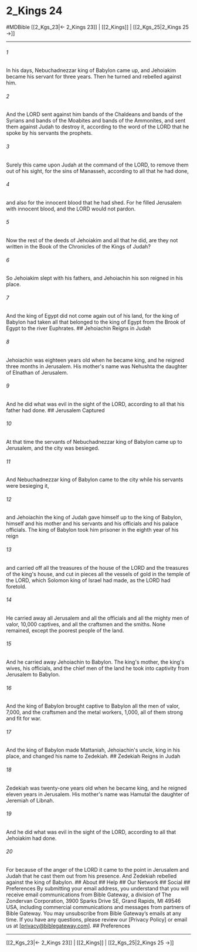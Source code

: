 # 2_Kings 24
#MDBible
[[2_Kgs_23|← 2_Kings 23]] | [[2_Kings]] | [[2_Kgs_25|2_Kings 25 →]]

***


###### 1 
In his days, Nebuchadnezzar king of Babylon came up, and Jehoiakim became his servant for three years. Then he turned and rebelled against him. 

###### 2 
And the LORD sent against him bands of the Chaldeans and bands of the Syrians and bands of the Moabites and bands of the Ammonites, and sent them against Judah to destroy it, according to the word of the LORD that he spoke by his servants the prophets. 

###### 3 
Surely this came upon Judah at the command of the LORD, to remove them out of his sight, for the sins of Manasseh, according to all that he had done, 

###### 4 
and also for the innocent blood that he had shed. For he filled Jerusalem with innocent blood, and the LORD would not pardon. 

###### 5 
Now the rest of the deeds of Jehoiakim and all that he did, are they not written in the Book of the Chronicles of the Kings of Judah? 

###### 6 
So Jehoiakim slept with his fathers, and Jehoiachin his son reigned in his place. 

###### 7 
And the king of Egypt did not come again out of his land, for the king of Babylon had taken all that belonged to the king of Egypt from the Brook of Egypt to the river Euphrates. ## Jehoiachin Reigns in Judah 

###### 8 
Jehoiachin was eighteen years old when he became king, and he reigned three months in Jerusalem. His mother's name was Nehushta the daughter of Elnathan of Jerusalem. 

###### 9 
And he did what was evil in the sight of the LORD, according to all that his father had done. ## Jerusalem Captured 

###### 10 
At that time the servants of Nebuchadnezzar king of Babylon came up to Jerusalem, and the city was besieged. 

###### 11 
And Nebuchadnezzar king of Babylon came to the city while his servants were besieging it, 

###### 12 
and Jehoiachin the king of Judah gave himself up to the king of Babylon, himself and his mother and his servants and his officials and his palace officials. The king of Babylon took him prisoner in the eighth year of his reign 

###### 13 
and carried off all the treasures of the house of the LORD and the treasures of the king's house, and cut in pieces all the vessels of gold in the temple of the LORD, which Solomon king of Israel had made, as the LORD had foretold. 

###### 14 
He carried away all Jerusalem and all the officials and all the mighty men of valor, 10,000 captives, and all the craftsmen and the smiths. None remained, except the poorest people of the land. 

###### 15 
And he carried away Jehoiachin to Babylon. The king's mother, the king's wives, his officials, and the chief men of the land he took into captivity from Jerusalem to Babylon. 

###### 16 
And the king of Babylon brought captive to Babylon all the men of valor, 7,000, and the craftsmen and the metal workers, 1,000, all of them strong and fit for war. 

###### 17 
And the king of Babylon made Mattaniah, Jehoiachin's uncle, king in his place, and changed his name to Zedekiah. ## Zedekiah Reigns in Judah 

###### 18 
Zedekiah was twenty-one years old when he became king, and he reigned eleven years in Jerusalem. His mother's name was Hamutal the daughter of Jeremiah of Libnah. 

###### 19 
And he did what was evil in the sight of the LORD, according to all that Jehoiakim had done. 

###### 20 
For because of the anger of the LORD it came to the point in Jerusalem and Judah that he cast them out from his presence. And Zedekiah rebelled against the king of Babylon. ## About ## Help ## Our Network ## Social ## Preferences By submitting your email address, you understand that you will receive email communications from Bible Gateway, a division of The Zondervan Corporation, 3900 Sparks Drive SE, Grand Rapids, MI 49546 USA, including commercial communications and messages from partners of Bible Gateway. You may unsubscribe from Bible Gateway&rsquo;s emails at any time. If you have any questions, please review our [Privacy Policy] or email us at [privacy@biblegateway.com]. ## Preferences

***

[[2_Kgs_23|← 2_Kings 23]] | [[2_Kings]] | [[2_Kgs_25|2_Kings 25 →]]
